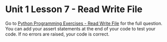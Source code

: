 # Unit 1 Lesson 7 - Read Write File

Go to [Python Programming Exercises - Read Write File](https://inventwithpython.com/PythonProgrammingExercisesGentlyExplained.pdf#page=34) for the full question. You can add your assert statements at the end of your code to test your code. If no errors are raised, your code is correct.